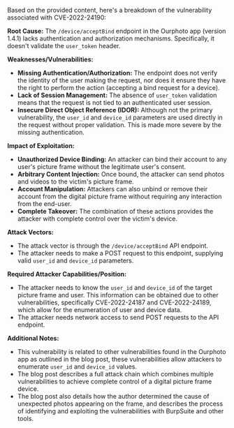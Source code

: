 Based on the provided content, here's a breakdown of the vulnerability associated with CVE-2022-24190:

**Root Cause:**
The `/device/acceptBind` endpoint in the Ourphoto app (version 1.4.1) lacks authentication and authorization mechanisms. Specifically, it doesn't validate the `user_token` header.

**Weaknesses/Vulnerabilities:**
*   **Missing Authentication/Authorization:** The endpoint does not verify the identity of the user making the request, nor does it ensure they have the right to perform the action (accepting a bind request for a device).
*   **Lack of Session Management:** The absence of `user_token` validation means that the request is not tied to an authenticated user session.
*   **Insecure Direct Object Reference (IDOR):** Although not the primary vulnerability, the `user_id` and `device_id` parameters are used directly in the request without proper validation. This is made more severe by the missing authentication.

**Impact of Exploitation:**
*   **Unauthorized Device Binding:** An attacker can bind their account to any user's picture frame without the legitimate user's consent.
*   **Arbitrary Content Injection:** Once bound, the attacker can send photos and videos to the victim's picture frame.
*   **Account Manipulation:** Attackers can also unbind or remove their account from the digital picture frame without requiring any interaction from the end-user.
*   **Complete Takeover:** The combination of these actions provides the attacker with complete control over the victim's device.

**Attack Vectors:**
*   The attack vector is through the `/device/acceptBind` API endpoint.
*   The attacker needs to make a POST request to this endpoint, supplying valid `user_id` and `device_id` parameters.

**Required Attacker Capabilities/Position:**
*   The attacker needs to know the `user_id` and `device_id` of the target picture frame and user. This information can be obtained due to other vulnerabilities, specifically CVE-2022-24187 and CVE-2022-24189, which allow for the enumeration of user and device data.
*   The attacker needs network access to send POST requests to the API endpoint.

**Additional Notes:**
*   This vulnerability is related to other vulnerabilities found in the Ourphoto app as outlined in the blog post, these vulnerabilities allow attackers to enumerate `user_id` and `device_id` values.
*   The blog post describes a full attack chain which combines multiple vulnerabilities to achieve complete control of a digital picture frame device.
*   The blog post also details how the author determined the cause of unexpected photos appearing on the frame, and describes the process of identifying and exploiting the vulnerabilities with BurpSuite and other tools.